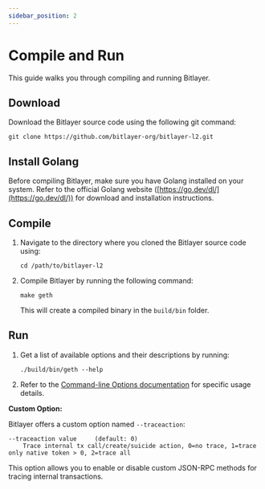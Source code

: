 ```yaml
---
sidebar_position: 2
---
```


# Compile and Run

This guide walks you through compiling and running Bitlayer.

## Download

Download the Bitlayer source code using the following git command:

```
git clone https://github.com/bitlayer-org/bitlayer-l2.git
```

## Install Golang

Before compiling Bitlayer, make sure you have Golang installed on your system. Refer to the official Golang website ([https://go.dev/dl/](https://go.dev/dl/)) for download and installation instructions.

## Compile

1. Navigate to the directory where you cloned the Bitlayer source code using:

   ```
   cd /path/to/bitlayer-l2
   ```

2. Compile Bitlayer by running the following command:

   ```
   make geth
   ```

   This will create a compiled binary in the `build/bin` folder.

## Run

1. Get a list of available options and their descriptions by running:

   ```
   ./build/bin/geth --help
   ```

2. Refer to the [Command-line Options documentation](https://geth.ethereum.org/docs/fundamentals/command-line-options) for specific usage details.

**Custom Option:**

Bitlayer offers a custom option named `--traceaction`:

```
--traceaction value     (default: 0)
    Trace internal tx call/create/suicide action, 0=no trace, 1=trace only native token > 0, 2=trace all
```

This option allows you to enable or disable custom JSON-RPC methods for tracing internal transactions.